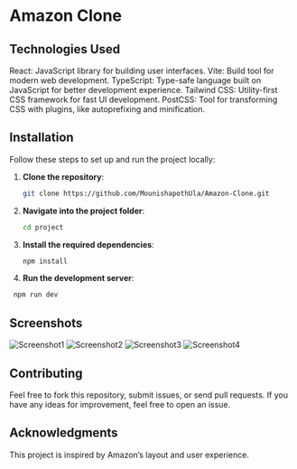 # Amazon Clone

## Technologies Used

React: JavaScript library for building user interfaces.
Vite: Build tool for modern web development.
TypeScript: Type-safe language built on JavaScript for better development experience.
Tailwind CSS: Utility-first CSS framework for fast UI development.
PostCSS: Tool for transforming CSS with plugins, like autoprefixing and minification.

## Installation

Follow these steps to set up and run the project locally:

1. **Clone the repository**:
   ```bash
   git clone https://github.com/MounishapothUla/Amazon-Clone.git

2. **Navigate into the project folder**:
   ```bash
   cd project
3. **Install the required dependencies**:
   ```bash
   npm install
4. **Run the development server**:
  ```bash
   npm run dev
```
## Screenshots

![Screenshot1](./screenshot.png)
![Screenshot2](./screenshot.png)
![Screenshot3](./screenshot.png)
![Screenshot4](./screenshot.png)



## Contributing
Feel free to fork this repository, submit issues, or send pull requests. If you have any ideas for improvement, feel free to open an issue.

## Acknowledgments
This project is inspired by Amazon’s layout and user experience.




